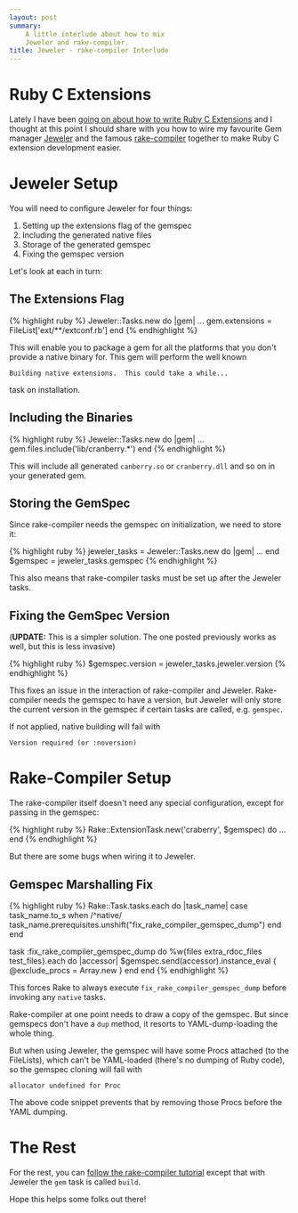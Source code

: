 ```yaml
---
layout: post
summary:
    A little interlude about how to mix
    Jeweler and rake-compiler.
title: Jeweler - rake-compiler Interlude
---
```


# Ruby C Extensions #

Lately I have been
[going on about how to write Ruby C Extensions][cextensions]
and I thought at this point I should share with
you how to wire my favourite Gem manager [Jeweler][]
and the famous [rake-compiler][] together to make
Ruby C extension development easier.


# Jeweler Setup #

You will need to configure Jeweler for four things:

1.  Setting up the extensions flag of the gemspec
2.  Including the generated native files
3.  Storage of the generated gemspec
4.  Fixing the gemspec version

Let's look at each in turn:


## The Extensions Flag ##

{% highlight ruby %}
Jeweler::Tasks.new do |gem|
    ...
    gem.extensions = FileList['ext/**/extconf.rb']
end
{% endhighlight %}

This will enable you to package a gem for all
the platforms that you don't provide a native
binary for. This gem will perform the well known

    Building native extensions.  This could take a while...

task on installation.


## Including the Binaries ##

{% highlight ruby %}
Jeweler::Tasks.new do |gem|
    ...
    gem.files.include('lib/cranberry.*')
end
{% endhighlight %}

This will include all generated ` canberry.so `
or ` cranberry.dll ` and so on in your generated
gem.


## Storing the GemSpec ##

Since rake-compiler needs the gemspec on initialization,
we need to store it:

{% highlight ruby %}
jeweler_tasks = Jeweler::Tasks.new do |gem|
    ...
end
$gemspec = jeweler_tasks.gemspec
{% endhighlight %}

This also means that rake-compiler tasks must be set up
after the Jeweler tasks.


## Fixing the GemSpec Version ##

(**UPDATE:** This is a simpler solution. The one posted
previously works as well, but this is less invasive)

{% highlight ruby %}
$gemspec.version = jeweler_tasks.jeweler.version
{% endhighlight %}

This fixes an issue in the interaction of rake-compiler
and Jeweler. Rake-compiler needs the gemspec to have a
version, but Jeweler will only store the current version
in the gemspec if certain tasks are called, e.g.
` gemspec `.

If not applied, native building will fail with

    Version required (or :noversion)


# Rake-Compiler Setup #

The rake-compiler itself doesn't need any special
configuration, except for passing in the gemspec:

{% highlight ruby %}
Rake::ExtensionTask.new('craberry', $gemspec) do
    ...
end
{% endhighlight %}

But there are some bugs when wiring
it to Jeweler.


## Gemspec Marshalling Fix ##

{% highlight ruby %}
Rake::Task.tasks.each do |task_name|
    case task_name.to_s
    when /^native/
        task_name.prerequisites.unshift("fix_rake_compiler_gemspec_dump")
    end
end

task :fix_rake_compiler_gemspec_dump do
    %w{files extra_rdoc_files test_files}.each do |accessor|
        $gemspec.send(accessor).instance_eval {
            @exclude_procs = Array.new
        }
    end
end
{% endhighlight %}

This forces Rake to always execute
` fix_rake_compiler_gemspec_dump ` before
invoking any ` native ` tasks.

Rake-compiler at one point needs to draw a copy of
the gemspec. But since gemspecs don't have a ` dup `
method, it resorts to YAML-dump-loading the whole
thing.

But when using Jeweler, the gemspec will have some
Procs attached (to the FileLists), which can't be
YAML-loaded (there's no dumping of Ruby code),
so the gemspec cloning will fail with

    allocator undefined for Proc

The above code snippet prevents that by removing
those Procs before the YAML dumping.


# The Rest #

For the rest, you can
[follow the rake-compiler tutorial][rake-compiler]
except that with Jeweler the ` gem ` task is
called ` build `.

Hope this helps some folks out there!


[cextensions]:  ../../18/ruby-c-extension/     "Part 1 of the C Extension series"
[jeweler]:      http://github.com/technicalpickles/jeweler  "Jeweler - a gemspec manager"
[rake-compiler]: http://rake-compiler.rubyforge.org/     "The rake-compiler project"

